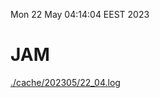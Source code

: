 Mon 22 May 04:14:04 EEST 2023
# JAM
<a href='./cache/202305/22_04.log'>./cache/202305/22_04.log</a>
